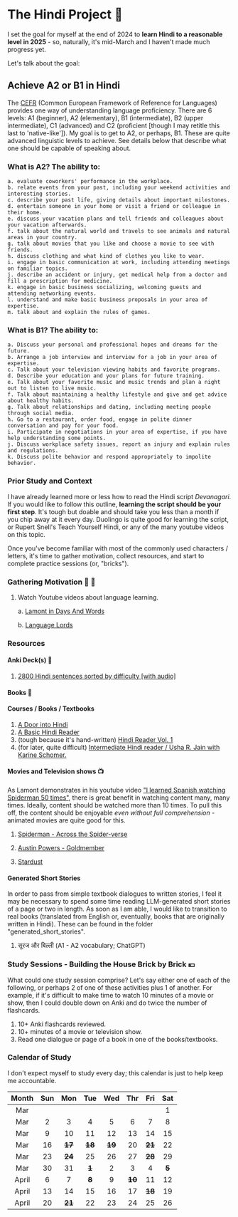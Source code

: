 # The Hindi Project :notebook:

I set the goal for myself at the end of 2024 to **learn Hindi to a reasonable level in 2025** - so, naturally, it's mid-March and I haven't made much progress yet. 

Let's talk about the goal:

## Achieve A2 or B1 in Hindi

The [CEFR](https://www.efset.org/cefr/) (Common European Framework of Reference for Languages) provides one way of understanding language proficiency. There are 6 levels: A1 (beginner), A2 (elementary), B1 (intermediate), B2 (upper intermediate), C1 (advanced) and C2 (proficient [though I may retitle this last to 'native-like']). My goal is to get to A2, or perhaps, B1. These are quite advanced linguistic levels to achieve. See details below that describe what one should be capable of speaking about.

### What is A2? The ability to:

    a. evaluate coworkers' performance in the workplace.
    b. relate events from your past, including your weekend activities and interesting stories.
    c. describe your past life, giving details about important milestones.
    d. entertain someone in your home or visit a friend or colleague in their home.
    e. discuss your vacation plans and tell friends and colleagues about your vacation afterwards.
    f. talk about the natural world and travels to see animals and natural areas in your country.
    g. talk about movies that you like and choose a movie to see with friends.
    h. discuss clothing and what kind of clothes you like to wear.
    i. engage in basic communication at work, including attending meetings on familiar topics.
    j. describe an accident or injury, get medical help from a doctor and fill a prescription for medicine.
    k. engage in basic business socializing, welcoming guests and attending networking events.
    l. understand and make basic business proposals in your area of expertise.
    m. talk about and explain the rules of games.

### What is B1? The ability to:

    a. Discuss your personal and professional hopes and dreams for the future.
    b. Arrange a job interview and interview for a job in your area of expertise.
    c. Talk about your television viewing habits and favorite programs.
    d. Describe your education and your plans for future training.
    e. Talk about your favorite music and music trends and plan a night out to listen to live music.
    f. Talk about maintaining a healthy lifestyle and give and get advice about healthy habits.
    g. Talk about relationships and dating, including meeting people through social media.
    h. Go to a restaurant, order food, engage in polite dinner conversation and pay for your food.
    i. Participate in negotiations in your area of expertise, if you have help understanding some points.
    j. Discuss workplace safety issues, report an injury and explain rules and regulations.
    k. Discuss polite behavior and respond appropriately to impolite behavior.

### Prior Study and Context 

I have already learned more or less how to read the Hindi script *Devanagari*. If you would like to follow this outline, **learning the script should be your first step**. It's tough but doable and should take you less than a month if you chip away at it every day. Duolingo is quite good for learning the script, or Rupert Snell's Teach Yourself Hindi, or any of the many youtube videos on this topic.

Once you've become familiar with most of the commonly used characters / letters, it's time to gather motivation, collect resources, and start to complete practice sessions (or, "bricks").

### Gathering Motivation :raised_hands: :muscle:

1. Watch Youtube videos about language learning.

    a. [Lamont in Days And Words](https://www.youtube.com/@daysandwords)

    b. [Language Lords](https://www.youtube.com/@languagelords)

### Resources

#### Anki Deck(s) :card_index:

1. [2800 Hindi sentences sorted by difficulty [with audio]](https://ankiweb.net/shared/info/707994711)

#### Books :book:

#### Courses / Books / Textbooks

1. [A Door into Hindi](https://taj.oasis.unc.edu/lessons.html)
2. [A Basic Hindi Reader](https://www.amazon.ca/Basic-Hindi-Reader-Richard-Harris/dp/0801405343)
3. (tough because it's hand-written) [Hindi Reader Vol. 1](https://books.google.ca/books/about/Hindi_Reader.html?id=EH8_vgAACAAJ&redir_esc=y)
3. (for later, quite difficult) [Intermediate Hindi reader / Usha R. Jain with Karine
Schomer.](https://www.amazon.ca/Intermediate-Hindi-Reader-Usha-Jain/dp/087725351X)

#### Movies and Television shows :tv:

As Lamont demonstrates in his youtube video ["I learned Spanish watching Spiderman 50 times"](https://www.youtube.com/watch?v=eliB_y0fmSk&ab_channel=DaysandWords), there is great benefit in watching content many, many times. Ideally, content should be watched more than 10 times. To pull this off, the content should be enjoyable *even without full comprehension* - animated movies are quite good for this.

1. [Spiderman - Across the Spider-verse](https://hdmovie2.observer/31869-spider-man-across-the-spider-verse.html)

2. [Austin Powers - Goldmember](https://vidply.com/e/wsuv0h9i7c4f)

3. [Stardust](https://hdmovie2.do/16794-stardust-2007-hindi.html)

#### Generated Short Stories

In order to pass from simple textbook dialogues to written stories, I feel it may be necessary to spend some time reading LLM-generated short stories of a page or two in length.
As soon as I am able, I would like to transition to real books (translated from English or, eventually, books that are originally written in Hindi). These can be found in the folder "generated_short_stories".

1. सूरज और बिल्ली (A1 - A2 vocabulary; ChatGPT)

### Study Sessions - Building the House Brick by Brick :yen:

What could one study session comprise? Let's say either one of each of the following, or perhaps 2 of one of these activities plus 1 of another. For example, if it's difficult to make time to watch 10 minutes of a movie or show, then I could double down on Anki and do twice the number of flashcards.

1. 10+ Anki flashcards reviewed.
2. 10+ minutes of a movie or television show. 
3. Read one dialogue or page of a book in one of the books/textbooks.

### Calendar of Study

I don't expect myself to study every day; this calendar is just to help keep me accountable.

| Month | Sun | Mon | Tue | Wed | Thr | Fri | Sat |
|:-:| :-: | :-: | :-: | :-: | :-: | :-: | :-: |
|Mar|||||||1|
|Mar|2|3|4|5|6|7|8|
|Mar|9|10|11|12|13|14|15|
|Mar|16|**~~17~~**|**~~18~~**|**~~19~~**|20|**~~21~~**|22|
|Mar|23|**~~24~~**|25|26|27|**~~28~~**|29|
|Mar|30|31|**~~1~~**|2|3|4|**~~5~~**|
|April|6|7|**~~8~~**|9|**~~10~~**|11|12|
|April|13|14|15|16|17|**~~18~~**|19|
|April|20|**~~21~~**|22|23|24|25|26|
